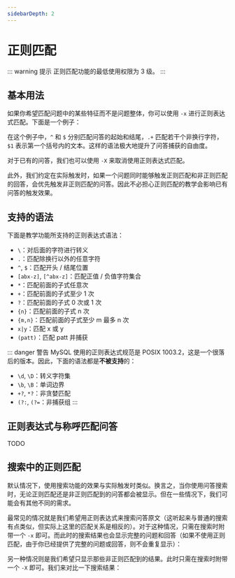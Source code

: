 ```yaml
---
sidebarDepth: 2
---
```


# 正则匹配

::: warning 提示
正则匹配功能的最低使用权限为 3 级。
:::

## 基本用法 <Badge text="v2.4.2"/>

如果你希望匹配问题中的某些特征而不是问题整体，你可以使用 `-x` 进行正则表达式匹配。下面是一个例子：

<panel-view :messages="[
  ['satori', '# ^(.+)一时爽$ 一直$1一直爽 -x'],
  ['shiki', '问答已添加，编号为 1004。'],
  ['satori', '挖坑一时爽'],
  ['shiki', '一直挖坑一直爽'],
]"/>

在这个例子中，`^` 和 `$` 分别匹配问答的起始和结尾，`.+` 匹配若干个非换行字符，`$1` 表示第一个括号内的文本。这样的语法极大地提升了问答捕获的自由度。

对于已有的问答，我们也可以使用 `-X` 来取消使用正则表达式匹配。

此外，我们约定在实际触发时，如果一个问题同时能够触发正则匹配和非正则匹配的回答，会优先触发非正则匹配的问答。因此不必担心正则匹配的教学会影响已有问答的触发效果。<Badge vertical="baseline" text="v3.0.1"/>

## 支持的语法

下面是教学功能所支持的正则表达式语法：

- `\`：对后面的字符进行转义
- `.`：匹配除换行以外的任意字符
- `^`, `$`：匹配开头 / 结尾位置
- `[abx-z]`, `[^abx-z]`：匹配正值 / 负值字符集合
- `*`：匹配前面的子式任意次
- `+`：匹配前面的子式至少 1 次
- `?`：匹配前面的子式 0 次或 1 次
- `{n}`：匹配前面的子式 n 次
- `{m,n}`：匹配前面的子式至少 m 最多 n 次
- `x|y`：匹配 x 或 y
- `(patt)`：匹配 patt 并捕获

::: danger 警告
MySQL 使用的正则表达式规范是 POSIX 1003.2，这是一个很落后的版本。因此，下面的语法都是**不被支持**的：

- `\d`, `\D`：转义字符集
- `\b`, `\B`：单词边界
- `+?`, `*?`：非贪婪匹配
- `(?:`, `(?=`：非捕获组
:::

## 正则表达式与称呼匹配问答

TODO

## 搜索中的正则匹配 <Badge text="v2.9.3"/>

默认情况下，使用搜索功能的效果与实际触发时类似。换言之，当你使用问答搜索时，无论正则匹配还是非正则匹配到的问答都会被显示。但在一些情况下，我们可能会有其他不同的需求。

最常见的情况就是我们希望用正则表达式来搜索问答原文（这听起来与普通的搜索有点类似，但实际上这里的匹配关系是相反的）。对于这种情况，只需在搜索时附带一个 `-x` 即可。而此时的搜索结果也会显示完整的问题和回答（如果不使用正则匹配，由于你已经提供了完整的问题或回答，则不会重复显示）：

<panel-view :messages="[
  ['satori', '# 一时 -x'],
  ['shiki', '问题正则表达式“一时”的搜索结果如下：', '1101. 正则：^(.+)一时爽$，回答：一直$1一直爽'],
]"/>

另一种情况则是我们希望只显示那些非正则匹配到的结果。此时只需在搜索时附带一个 `-X` 即可。我们来对比一下搜索结果：

<panel-view :messages="[
  ['satori', '# 挖坑一时爽'],
  ['shiki', '问题“挖坑一时爽”的回答如下：', '1101. [正则] 一直$1一直爽'],
  ['satori', '# 挖坑一时爽 -X'],
  ['shiki', '没有搜索到问题“挖坑一时爽”。'],
]"/>
